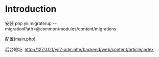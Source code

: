 Introduction
============

安装
php yii migrate/up --migrationPath=@common/modules/content/migrations

配置(main.php)

后台地址:
http://127.0.0.1/yii2-adminlte/backend/web/content/article/index


